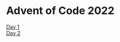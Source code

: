 # Advent of Code 2022

[Day 1](https://adventofcode.com/2022/day/1)  
[Day 2](https://adventofcode.com/2022/day/2)